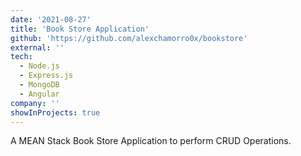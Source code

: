 ```yaml
---
date: '2021-08-27'
title: 'Book Store Application'
github: 'https://github.com/alexchamorro0x/bookstore'
external: ''
tech:
  - Node.js
  - Express.js
  - MongoDB
  - Angular
company: ''
showInProjects: true
---
```


A MEAN Stack Book Store Application to perform CRUD Operations.
